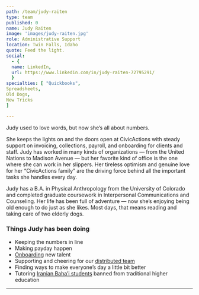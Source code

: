 ```yaml
---
path: /team/judy-raiten
type: team
published: 0
name: Judy Raiten
image: 'images/judy-raiten.jpg'
role: Administrative Support
location: Twin Falls, Idaho
quote: Feed the light.
social: 
  - {
  name: LinkedIn,
  url: https://www.linkedin.com/in/judy-raiten-72795291/
  }
specialties: [ "Quickbooks",
Spreadsheets,
Old Dogs,
New Tricks
]

---
```


Judy used to love words, but now she’s all about numbers.

She keeps the lights on and the doors open at CivicActions with steady support on invoicing, collections, payroll, and onboarding for clients and staff. Judy has worked in many kinds of organizations — from the United Nations to Madison Avenue — but her favorite kind of office is the one where she can work in her slippers. Her tireless optimism and genuine love for her “CivicActions family” are the driving force behind all the important tasks she handles every day.

Judy has a B.A. in Physical Anthropology from the University of Colorado and completed graduate coursework in Interpersonal Communications and Counseling. Her life has been full of adventure — now she’s enjoying being old enough to do just as she likes. Most days, that means reading and taking care of two elderly dogs. 




### Things Judy has been doing
* Keeping the numbers in line
* Making payday happen
* [Onboarding](https://civicactions-handbook.readthedocs.io/en/latest/03-policies/employment/) new talent
* Supporting and cheering for our [distributed team](https://medium.com/civicactions/how-remote-working-helps-us-live-our-dreams-and-get-more-work-done-1af24b27467)
* Finding ways to make everyone’s day a little bit better
* Tutoring [Iranian Baha’i students](http://bihe.org/) banned from traditional higher education

-------------------------------
